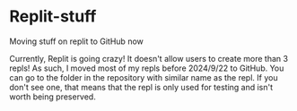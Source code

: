 # Replit-stuff
Moving stuff on replit to GitHub now

Currently, Replit is going crazy! It doesn't allow users to create more than 3 repls! As such, I moved most of my repls before 2024/9/22 to GitHub. You can go to the folder in the repository with similar name as the repl. If you don't see one, that means that the repl is only used for testing and isn't worth being preserved.